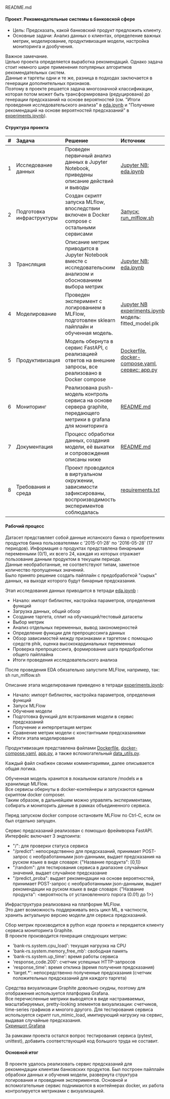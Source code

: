 README.md

#### Проект. Рекомендательные системы в банковской сфере
 - Цель: Предсказать, какой банковский продукт предложить клиенту.
 - Основные задачи: Анализ данных о клиентах, определение важных метрик, моделирование, продуктивизация модели, настройка мониторинга и дообучения.  
  
Важное замечание.  
Целью проекта определяется выработка рекомендаций. Однако задача стоит немного шире применения популярных алгоритмов рекомендательных систем.  
Данные и таргеты одни и те же, разница в подходах заключается в генерации дополнительных признаков.  
Поэтому в проекте решается задача многозначной классификации, которая потом может быть трансформирована (редуцирована) до генерации предсказаний на основе вероятностей (см. "Итоги проведения исследовательского анализа" в [eda.ipynb](https://github.com/vvbelyanin/mle-sprint6-project/blob/main/eda.ipynb) и "Получение рекомендаций на основе вероятностей предсказаний" в [experiments.ipynb](https://github.com/vvbelyanin/mle-sprint6-project/blob/main/experiments.ipynb)).

#### Структура проекта

| # | Задача | Решение | Источник |
|:--:|:---------|:-----------|:------------|
| 1 | Исследование данных | Проведен первичный анализ данных в Jupyter Notebook, приведены описание действий и выводы| [Jupyter NB: eda.ipynb](https://github.com/vvbelyanin/mle-sprint6-project/blob/main/eda.ipynb)  
| 2 | Подготовка инфраструктуры | Создан скрипт запуска MLflow, впоследствии включен в Docker compose с остальными сервисами|	[Запуск: run_mlflow.sh](https://github.com/vvbelyanin/mle-sprint6-project/blob/main/run_mlflow.sh)
|3| Трансляция | Описание метрик приводится в Jupyter Notebook вместе с исследовательским анализом и обоснованием выбора метрик |[Jupyter NB: eda.ipynb](https://github.com/vvbelyanin/mle-sprint6-project/blob/main/eda.ipynb)  
|4| Моделирование | Проведен эксперимент с логированием в MLFlow, подготовлен sklearn пайплайн и обученная модель. | [Jupyter NB experiments.ipynb](https://github.com/vvbelyanin/mle-sprint6-project/blob/main/experiments.ipynb), модель: fitted_model.plk
|5| Продуктивизация | Модель обернута в сервис FastAPI, с реализацией ответов на внешние запросы, все реализовано в Docker compose|	[Dockerfile](https://github.com/vvbelyanin/mle-sprint6-project/blob/main/Dockerfile), [docker-compose.yaml](https://github.com/vvbelyanin/mle-sprint6-project/blob/main/docker-compose.yaml), [сервис: app.py](https://github.com/vvbelyanin/mle-sprint6-project/blob/main/app.py)
|6| Мониторинг | Реализована push-модель контроль сервиса на основе сервера graphite, передающего метрики в grafana для мониторинга | [README.md](https://github.com/vvbelyanin/mle-sprint6-project/blob/main/README.md)
|7| Документация | Процесс обработки данных, создания модели, её выкатки и сопровождения описаны ниже | [README.md](https://github.com/vvbelyanin/mle-sprint6-project/blob/main/README.md)
|8|Требования и среда | Проект проводился в виртуальном окружении, зависимости зафиксированы, воспроизводимость экспериментов соблюдалась | [requirements.txt](https://github.com/vvbelyanin/mle-sprint6-project/blob/main/requirements.txt)

#### Рабочий процесс
Датасет представляет собой данные испанского банка о приобретениях продуктов банка пользователями с '2015-01-28' по '2016-05-28' (17 периодов). Информация о продуктах представлена бинарными переменными (0/1), их всего 24, каждая из которых отражает пользование данным продуктом в текущем периоде.  
Данные необработанные, не соответствуют типам, заметное количество пропущенных значений.  
Было принято решение создать пайплайн с предобработкой "сырых" данных, на выходе которого будут бинарные предсказания.  
  
Этап исследования данных приводится в тетради  [eda.ipynb](https://github.com/vvbelyanin/mle-sprint6-project/blob/main/eda.ipynb) :
 - Начало: импорт библиотек, настройка параметров, определения функций
 - Загрузка данных, общий обзор
 - Создание таргета, сплит на обучающий/тестовый датасеты
 - Выбор метрик
 - Анализ отдельных переменных, вывод закономерностей
 - Определение функции для препроцессинга данных
 - Обзор зависимостей между признаками и таргетом с помощью средств phik, оценка высококардинальных переменных
 - Проверка препроцессинга, формирование шага предобработки общего пайплайна
 - Итоги проведения исследовательского анализа  

После проведения EDA обязательно запустите MLFlow, например, так:
sh run_mlflow.sh

Описание этапа моделирования приведено в тетради [experiments.ipynb](https://github.com/vvbelyanin/mle-sprint6-project/blob/main/experiments.ipynb):
 - Начало: импорт библиотек, настройка параметров, определения функций
 - Запуск MLFlow
 - Обучение модели
 - Подготовка функций для встраивания модели в сервис предсказаний
 - Получение и интерпретация метрик
 - Сравнение метрик модели с константными предсказаниями
 - Итоги этапа моделирования
  
Продуктивизация представлена файлами [Dockerfile](https://github.com/vvbelyanin/mle-sprint6-project/blob/main/Dockerfile), [docker-compose.yaml](https://github.com/vvbelyanin/mle-sprint6-project/blob/main/docker-compose.yaml), [app.py](https://github.com/vvbelyanin/mle-sprint6-project/blob/main/app.py), а также вспомогательный  [data_utils.py](https://github.com/vvbelyanin/mle-sprint6-project/blob/main/data_utils.py).  

Каждый файл снабжен своими комментариями, далее описывается общая логика.  

Обученная модель хранится в локальном каталоге /models и в хранилище MLFlow.  
Все сервисы обернуты в docker-контейнеры и запускаются единым скриптом docker composer.  
Таким образом, в дальнейшем можно управлять экспериментами, собирать и мониторить данные в рамках объединенного сервиса.  

Перед запуском docker compose остановите MLFlow по Ctrl-C, если он был отдельно запущен.

Сервис предсказаний реализован с помощью фреймворка FastAPI.  
Интерфейс включает 3 эндпоинта:
 - "/": для проверки статуса сервиса
 - "/predict": непосредственно для предсказаний, принимает POST-запрос с необработанными json-данными, выдает предсказания на руском языке в виде словаря: {"Название продукта": [0,1]}
 - "/random": для тестирования сервиса в диапазоне случайных значений, выдает случайное предсказание
 - "/predict_proba": выдает рекомендации на основе вероятностей, принимает POST-запрос с необработанными json-данными, выдает рекомендации на руском языке в виде словаря: {"Название продукта": <вероятность от установленного порога (0.01) до 1>}


Инфраструктура реализована на платформе MLFlow.  
Это дает возможность поддерживать весь цикл ML, в частности, хранить актуальную версию модели для сервиса предсказаний.  
  
Сбор метрик производится в python коде проекта и передается клиенту сервиса мониторинга Graphite.  
В проекте производится генерация следующих метрик:
 - 'bank-rs.system.cpu_load': текущая нагрузка на CPU
 - 'bank-rs.system.memory_free_mb': свободная память
 - 'bank-rs.system.up_time': время работы сервиса
 - 'response_code.200': счетчик успешных HTTP-запросов
 - 'response_time': время отклика (время получения предсказания)
 - 'target.*': непосредственно полученные предсказания (счетчик положительных предсказаний для каждого таргета)
  
Средства визуализации Graphite довольно скудны, поэтому для отображения используется платформа Grafana.  
Все перечисленные метрики выводятся в виде настраиваемых, масштабируемых, pretty-looking элементов визуализации:  счетчиков, time-series графиков и многого другого.
Для тестирования сервиса используется скрипт run_mimic_load, имитирующий нагрузку на сервис, выдавая случайные предсказания.  
[Скриншот Grafana ](https://github.com/vvbelyanin/mle-sprint6-project/blob/main/grafana/Grafana_screenshot.jpg)

За рамками проекта остался вопрос тестирования сервиса (pytest, unittest), добавить соответствующий код большого труда не составит.

#### Основной итог
В проекте удалось реализовать сервис предсказаний для рекомендации клиентам банковских продуктов.  Был построен пайплайн обрабоки данных и обучения модели, развернута структура логирования и проведения экспериментов. Основной и вспомогательные сервис поднимаются в контейнерах docker, их работа контролируется метриками с визуализацией.
